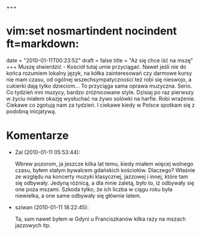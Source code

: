 +++
# vim:set nosmartindent nocindent ft=markdown:
date = "2010-01-11T00:23:52"
draft = false
title = "Aż się chce iść na mszę"
+++
Muszę stwierdzić - Kościół tutaj umie przyciągać. Nawet jeśli nie do końca
rozumiem lokalny język, na kółka zainteresowań czy darmowe kursy nie mam
czasu, od ogólnej wszechsympatyczności też robi się nieswojo, a cukierki dają
tylko dzieciom... To przyciąga sama oprawa muzyczna. Serio. Co tydzień inni
muzycy, bardzo zróżnicowane style. Dzisiaj po raz pierwszy w życiu miałem
okazję wysłuchać na żywo solówki na harfie. Robi wrażenie. Ciekawe co zgotują
nam za tydzień. I ciekawe kiedy w Polsce spotkam się z podobną inicjatywą.

# Komentarze

* Zal (2010-01-11 05:53:44): <p>Wbrew pozorom, ja jeszcze kilka lat temu, kiedy
  miałem więcej wolnego czasu, byłem stałym bywalcem gdańskich kościołów.
  Dlaczego? Właśnie ze względu na koncerty muzyki klasycznej, jazzowej i innej,
  które tam się odbywały. Jedyną różnicą, a dla mnie zaletą, było to, iż
  odbywały się one poza mszami. Szkoda tylko, że ich liczba w ciągu roku była
  niewielka, a one same odbywały się głównie latem.</p>
* sziwan (2010-01-11 18:22:45): <p>Ta, sam nawet byłem w Gdyni u Franciszkanów
  kilka razy na mszach jazzowych itp.</p>
